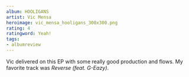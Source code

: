 ```yaml
---
album: HOOLIGANS
artist: Vic Mensa
heroimage: vic_mensa_hooligans_300x300.png
rating: 4
ratingword: Yeah!
tags:
- albumreview
---
```

Vic delivered on this EP with some really good production and flows. My favorite
track was _Reverse (feat. G-Eazy)_.
